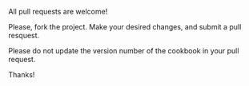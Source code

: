 All pull requests are welcome!

Please, fork the project. Make your desired changes, and submit a pull
resquest.

Please do not update the version number of the cookbook in your pull request.

Thanks!
